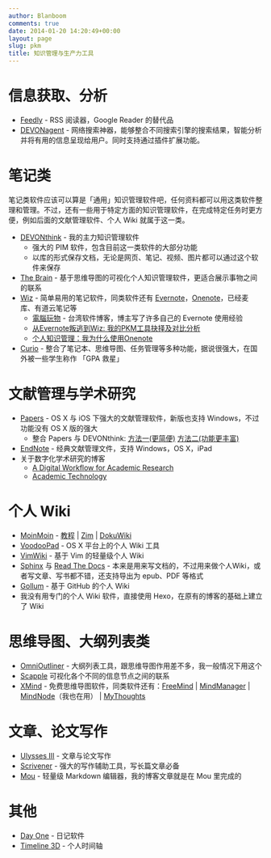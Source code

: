 ```yaml
---
author: Blanboom
comments: true
date: 2014-01-20 14:20:49+00:00
layout: page
slug: pkm
title: 知识管理与生产力工具
---
```


# 信息获取、分析

- [Feedly](http://feedly.com) - RSS 阅读器，Google Reader 的替代品
- [DEVONagent](http://www.devontechnologies.com/products/devonagent/overview.html) - 网络搜索神器，能够整合不同搜索引擎的搜索结果，智能分析并将有用的信息呈现给用户。同时支持通过插件扩展功能。

# 笔记类

笔记类软件应该可以算是「通用」知识管理软件吧，任何资料都可以用这类软件整理和管理。不过，还有一些用于特定方面的知识管理软件，在完成特定任务时更方便，例如后面的文献管理软件、个人 Wiki 就属于这一类。

- [DEVONthink](http://www.devontechnologies.com/products/devonthink/overview.html) - 我的主力知识管理软件
	- 强大的 PIM 软件，包含目前这一类软件的大部分功能
	- 以库的形式保存文档，无论是网页、笔记、视频、图片都可以通过这个软件来保存
- [The Brain](http://www.thebrain.com) - 基于思维导图的可视化个人知识管理软件，更适合展示事物之间的联系 
- [Wiz](http://www.wiz.cn) - 简单易用的笔记软件，同类软件还有 [Evernote](https://evernote.com)，[Onenote](http://office.microsoft.com/zh-cn/onenote/)，已经麦库、有道云笔记等
	- [電腦玩物](http://www.playpcesor.com) - 台湾软件博客，博主写了许多自己的 Evernote 使用经验
	- [从Evernote叛逃到Wiz: 我的PKM工具抉择及对比分析](http://xbeta.info/evernote2wiz.htm)
	- [个人知识管理：我为什么使用Onenote](http://www.gtdstudy.com/?p=2234)
- [Curio](http://www.zengobi.com/products/curio/) - 整合了笔记本、思维导图、任务管理等多种功能，据说很强大，在国外被一些学生称作 「GPA 救星」


# 文献管理与学术研究
- [Papers](http://www.papersapp.com/mac/) - OS X 与 iOS 下强大的文献管理软件，新版也支持 Windows，不过功能没有 OS X 版的强大
	- 整合 Papers 与 DEVONthink: [方法一(更简便)](http://victor.barger.us/2009/04/25/seamless-integration-of-papers-and-devonthink/)  [方法二(功能更丰富)](http://blog.devontechnologies.com/2011/03/1651/)
- [EndNote](http://endnote.com) - 经典文献管理文件，支持 Windows，OS X，iPad
- 关于数字化学术研究的博客
	- [A Digital Workflow for Academic Research](http://www.organognosi.com)
	- [Academic Technology](http://at.blogs.wm.edu)

	
# 个人 Wiki

- [MoinMoin](http://moinmo.in) -
  [教程](http://blog.log4d.com/2011/12/moinmoin-kms/) |
  [Zim](http://zim-wiki.org) |
  [DokuWiki](https://www.dokuwiki.org/dokuwiki)
- [VoodooPad](https://voodoopad.com) - OS X 平台上的个人 Wiki 工具
- [VimWiki](https://github.com/vimwiki/vimwiki) - 基于 Vim 的轻量级个人 Wiki
- [Sphinx](http://sphinx-doc.org) 与 [Read The Docs](http://readthedocs.com) - 本来是用来写文档的，不过用来做个人Wiki，或者写文章、写书都不错，还支持导出为 epub、PDF 等格式
- [Gollum](https://github.com/gollum/gollum) - 基于 GitHub 的个人 Wiki
- 我没有用专门的个人 Wiki 软件，直接使用 Hexo，在原有的博客的基础上建立了 Wiki

	
# 思维导图、大纲列表类

- [OmniOutliner](http://www.omnigroup.com/omnioutliner) -
  大纲列表工具，跟思维导图作用差不多，我一般情况下用这个
- [Scapple](http://www.literatureandlatte.com/scapple.php)
  可视化各个不同的信息节点之间的联系
- [XMind](http://www.xmind.net) -
  免费思维导图软件，同类软件还有：[FreeMind](http://freemind.sourceforge.net) |
  [MindManager](http://www.mindjet.com/mindmanager/) |
  [MindNode](http://www.mindjet.com/mindmanager/)（我也在用） |
  [MyThoughts](http://www.mythoughtsformac.com)

# 文章、论文写作

- [Ulysses III](http://www.ulyssesapp.com) - 文章与论文写作
- [Scrivener](https://itunes.apple.com/us/app/scrivener/id418889511?mt=12) - 强大的写作辅助工具，写长篇文章必备
- [Mou](http://mouapp.com) - 轻量级 Markdown 编辑器，我的博客文章就是在 Mou 里完成的

# 其他

- [Day One](http://dayoneapp.com) - 日记软件
- [Timeline 3D](http://www.beedocs.com/timeline3D/) - 个人时间轴
